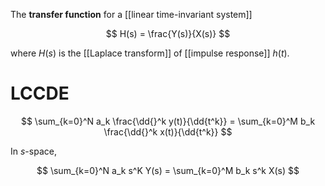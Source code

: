 The **transfer function** for a [[linear time-invariant system]]

$$
H(s) = \frac{Y(s)}{X(s)}
$$

where $H(s)$ is the [[Laplace transform]] of [[impulse response]] $h(t)$.

# LCCDE

$$
\sum_{k=0}^N a_k \frac{\dd{}^k y(t)}{\dd{t^k}} = \sum_{k=0}^M b_k \frac{\dd{}^k x(t)}{\dd{t^k}}
$$

In $s$-space,

$$
\sum_{k=0}^N a_k s^K Y(s) = \sum_{k=0}^M b_k s^k X(s)
$$